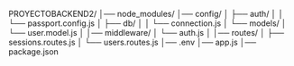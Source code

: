 PROYECTOBACKEND2/
│── node_modules/
│── config/
│   ├── auth/
│   │   └── passport.config.js
│   ├── db/
│   │   └── connection.js
│   └── models/
│       └── user.model.js
│
│── middleware/
│   └── auth.js
│
│── routes/
│   ├── sessions.routes.js
│   └── users.routes.js
│── .env
│── app.js
│── package.json
